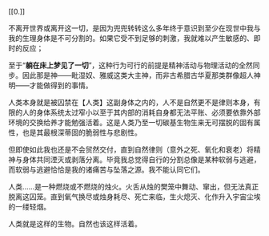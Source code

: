 [[0.]]

不离开世界或离开这一切，是因为兜兜转转这么多年终于意识到至少在现世中我与我的生理身体是不可分割的。如果它受不到足够的刺激，我就难以产生敏感的、即时的反应；

至于“**躺在床上梦见了一切**”，这种行为可行的前提是精神活动与物理活动的全然同步。因此那是神——毗湿奴、雅威这类大主神，而非古希腊古华夏那类群像超人神明——才能做得到的事情。


人类本身就是被囚禁在【人类】这副身体之内的，人不是自然更不是律则本身，有限的人的身体系统太过窄小以至于其内部的消耗自身都无法平账、必须要依靠外部环境的交换给养才能勉强活着。这是人类乃至一切碳基生物生来无可摆脱的固有属性，也是其最根深蒂固的脆弱性与悲剧性。

但即使如此我也还是不会贸然交付，直到自然律则（意外之死、氧化和衰老）将精神与身体共同湮灭或剥落分离。毕竟我总觉得自行的分割总像是某种软弱与逃避，而软弱与逃避恰恰是我的诸痛苦与坠落之源。我不能认同它们。

人类……是一种燃烧或不燃烧的烛火。火舌从烛的樊笼中舞动、窜出，但无法真正脱离这囚笼。直到氧气换尽或烛身耗尽、死亡来临，生火熄灭、化作升入宇宙尘埃的一缕轻烟。

人类就是这样的生物。自然也该这样活着。